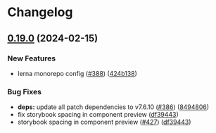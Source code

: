 # Changelog

## [0.19.0](https://github.com/cds-snc/gcds-components/compare/gcds-components-v0.18.1...gcds-components-v0.19.0) (2024-02-15)


### New Features

* lerna monorepo config ([#388](https://github.com/cds-snc/gcds-components/issues/388)) ([424b138](https://github.com/cds-snc/gcds-components/commit/424b138d6ebf8e3df77b2e265ff386bf1e39d7cf))


### Bug Fixes

* **deps:** update all patch dependencies to v7.6.10 ([#386](https://github.com/cds-snc/gcds-components/issues/386)) ([8494806](https://github.com/cds-snc/gcds-components/commit/84948065888c16833a790a870ee0a711eb39856a))
* fix storybook spacing in component preview ([df39443](https://github.com/cds-snc/gcds-components/commit/df3944321e81866eda41016c449279ca7b6ec619))
* storybook spacing in component preview ([#427](https://github.com/cds-snc/gcds-components/issues/427)) ([df39443](https://github.com/cds-snc/gcds-components/commit/df3944321e81866eda41016c449279ca7b6ec619))
